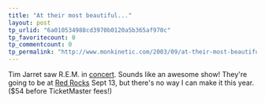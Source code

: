 ```yaml
---
title: "At their most beautiful..."
layout: post
tp_urlid: "6a010534988cd3970b0120a5b365af970c"
tp_favoritecount: 0
tp_commentcount: 0
tp_permalink: "http://www.monkinetic.com/2003/09/at-their-most-beautiful.html"
---
```

Tim Jarret saw R.E.M. in <a href="http://discuss.jarretthousenorth.com/2003/09/02#a2607">concert</a>. Sounds like an awesome show! They&#39;re going to be at <a href="http://www.redrocksonline.com/02_events/02_events_detail1.tml?id=3282">Red Rocks</a> Sept 13, but there&#39;s no way I can make it this year. ($54 before TicketMaster fees!)
